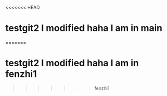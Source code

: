 <<<<<<< HEAD
# testgit2  I modified haha I am in main
=======
# testgit2  I modified haha  I am in fenzhi1
>>>>>>> fenzhi1
